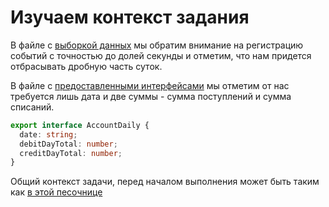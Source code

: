 # Изучаем контекст задания

В файле с [выборкой данных](https://codesandbox.io/s/problemy-tipizacii-funkciy-dlya-raboty-s-zapisyami-uuezr?file=/src/ledger-01.json) мы обратим внимание на регистрацию событий с точностью до долей секунды и отметим, что нам придется отбрасывать дробную часть суток.

В файле с [предоставленными интерфейсами](https://codesandbox.io/s/problemy-tipizacii-funkciy-dlya-raboty-s-zapisyami-uuezr?file=/src/i-faces.ts) мы отметим от нас требуется лишь дата и две суммы - сумма поступлений и сумма списаний.

```ts
export interface AccountDaily {
  date: string;
  debitDayTotal: number;
  creditDayTotal: number;
}
```

Общий контекст задачи, перед началом выполнения может быть таким как [в этой песочнице](https://codesandbox.io/s/problemy-tipizacii-funkciy-dlya-raboty-s-zapisyami-uuezr)

